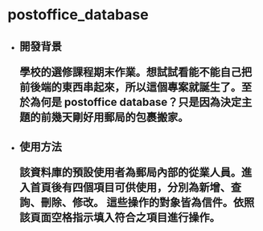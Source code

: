 # <h1> postoffice_database

* <h2>開發背景
  <p>
  <p>學校的選修課程期末作業。想試試看能不能自己把前後端的東西串起來，所以這個專案就誕生了。至於為何是 postoffice database？只是因為決定主題的前幾天剛好用郵局的包裹搬家。
    
* <h2> 使用方法
    <p>
    <p> 該資料庫的預設使用者為郵局內部的從業人員。進入首頁後有四個項目可供使用，分別為新增、查詢、刪除、修改。 這些操作的對象皆為信件。依照該頁面空格指示填入符合之項目進行操作。
    
